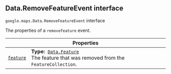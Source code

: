 
<h2 id="Data.RemoveFeatureEvent">Data.RemoveFeatureEvent interface</h2>
<p>
<code><span itemprop="path">google.maps</span>.<span itemprop="name">Data.RemoveFeatureEvent</span></code>
interface
</p>
<p>The properties of a <code>removefeature</code> event.</p>
<div class="devsite-table-wrapper"><table class="properties responsive" summary="interface Data.RemoveFeatureEvent - Properties">
<thead>
<tr><th colspan="2">Properties</th>
</tr></thead>
<tbody>
<tr id="Data.RemoveFeatureEvent.feature">
<td itemprop="property"><code><a class="secret-link" href="#Data.RemoveFeatureEvent.feature"><span>feature</span></a></code></td>
<td><div><strong>Type:</strong>&nbsp; <code><a href="Data.Feature.md">Data.Feature</a></code></div>
<div class="desc">The feature that was removed from the <code>FeatureCollection</code>.</div></td>
</tr>
</tbody>
</table></div>
<script src="replace_links.js"></script>
